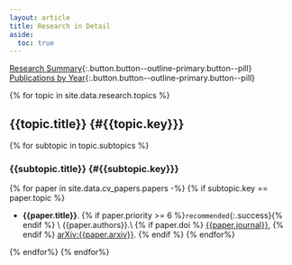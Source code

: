```yaml
---
layout: article
title: Research in Detail
aside:
  toc: true
---
```


[Research Summary](research){:.button.button--outline-primary.button--pill}
[Publications by Year](cv#publications--preprints){:.button.button--outline-primary.button--pill}


{% for topic in site.data.research.topics %}
## {{topic.title}} {#{{topic.key}}}

{% for subtopic in topic.subtopics %}
### {{subtopic.title}} {#{{subtopic.key}}}
<!---{% if subtopic.description %} {{subtopic.description}} {% endif %}--->

{% for paper in site.data.cv_papers.papers -%}
{% if subtopic.key == paper.topic %}
  * **{{paper.title}}**. {% if paper.priority >= 6 %}`recommended`{:.success}{% endif %} \\
    {{paper.authors}}.\\
    {% if paper.doi %} [{{paper.journal}}](https://doi.org/{{paper.doi}}), {% endif %} [arXiv:{{paper.arxiv}}](https://arxiv.org/abs/{{paper.arxiv}}).
{% endif %}
{% endfor%}

{% endfor%}
{% endfor%}
